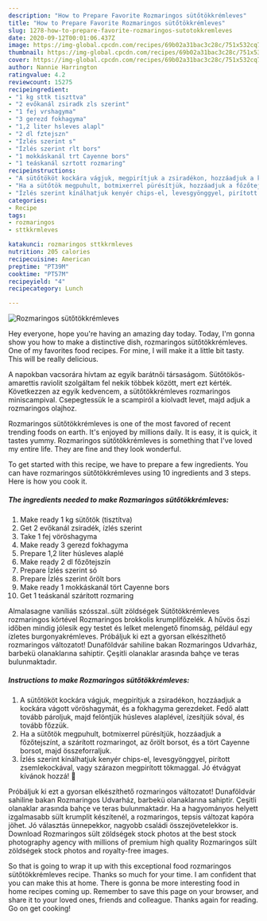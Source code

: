 ```yaml
---
description: "How to Prepare Favorite Rozmaringos sütőtökkrémleves"
title: "How to Prepare Favorite Rozmaringos sütőtökkrémleves"
slug: 1278-how-to-prepare-favorite-rozmaringos-sutotokkremleves
date: 2020-09-12T00:01:06.437Z
image: https://img-global.cpcdn.com/recipes/69b02a31bac3c28c/751x532cq70/rozmaringos-sutotokkremleves-recept-foto.jpg
thumbnail: https://img-global.cpcdn.com/recipes/69b02a31bac3c28c/751x532cq70/rozmaringos-sutotokkremleves-recept-foto.jpg
cover: https://img-global.cpcdn.com/recipes/69b02a31bac3c28c/751x532cq70/rozmaringos-sutotokkremleves-recept-foto.jpg
author: Nannie Harrington
ratingvalue: 4.2
reviewcount: 15275
recipeingredient:
- "1 kg sttk tiszttva"
- "2 evőkanál zsiradk zls szerint"
- "1 fej vrshagyma"
- "3 gerezd fokhagyma"
- "1,2 liter hsleves alapl"
- "2 dl fztejszn"
- "Ízlés szerint s"
- "Ízlés szerint rlt bors"
- "1 mokkáskanál trt Cayenne bors"
- "1 teáskanál szrtott rozmaring"
recipeinstructions:
- "A sütőtököt kockára vágjuk, megpirítjuk a zsiradékon, hozzáadjuk a kockára vágott vöröshagymát, és a fokhagyma gerezdeket. Fedő alatt tovább pároljuk, majd felöntjük húsleves alaplével, ízesítjük sóval, és tovább főzzük."
- "Ha a sütőtök megpuhult, botmixerrel pürésítjük, hozzáadjuk a főzőtejszínt, a szárított rozmaringot, az őrölt borsot, és a tört Cayenne borsot, majd összeforraljuk."
- "Ízlés szerint kínálhatjuk kenyér chips-el, levesgyönggyel, pirított zsemlekockával, vagy szárazon megpirított tökmaggal. Jó étvágyat kívánok hozzá! 🙂"
categories:
- Recipe
tags:
- rozmaringos
- sttkkrmleves

katakunci: rozmaringos sttkkrmleves 
nutrition: 205 calories
recipecuisine: American
preptime: "PT39M"
cooktime: "PT57M"
recipeyield: "4"
recipecategory: Lunch

---
```



![Rozmaringos sütőtökkrémleves](https://img-global.cpcdn.com/recipes/69b02a31bac3c28c/751x532cq70/rozmaringos-sutotokkremleves-recept-foto.jpg)

Hey everyone, hope you're having an amazing day today. Today, I'm gonna show you how to make a distinctive dish, rozmaringos sütőtökkrémleves. One of my favorites food recipes. For mine, I will make it a little bit tasty. This will be really delicious.

A napokban vacsorára hívtam az egyik barátnői társaságom. Sütőtökös-amarettis raviolit szolgáltam fel nekik többek között, mert ezt kérték. Következzen az egyik kedvencem, a sütőtökkrémleves rozmaringos miniscampival. Csepegtessük le a scampiról a kiolvadt levet, majd adjuk a rozmaringos olajhoz.

Rozmaringos sütőtökkrémleves is one of the most favored of recent trending foods on earth. It's enjoyed by millions daily. It is easy, it is quick, it tastes yummy. Rozmaringos sütőtökkrémleves is something that I've loved my entire life. They are fine and they look wonderful.


To get started with this recipe, we have to prepare a few ingredients. You can have rozmaringos sütőtökkrémleves using 10 ingredients and 3 steps. Here is how you cook it.

<!--inarticleads1-->

##### The ingredients needed to make Rozmaringos sütőtökkrémleves:

1. Make ready 1 kg sütőtök (tisztítva)
1. Get 2 evőkanál zsiradék, ízlés szerint
1. Take 1 fej vöröshagyma
1. Make ready 3 gerezd fokhagyma
1. Prepare 1,2 liter húsleves alaplé
1. Make ready 2 dl főzőtejszín
1. Prepare Ízlés szerint só
1. Prepare Ízlés szerint őrölt bors
1. Make ready 1 mokkáskanál tört Cayenne bors
1. Get 1 teáskanál szárított rozmaring


Almalasagne vaníliás szósszal..sült zöldségek Sütőtökkrémleves rozmaringos körtével Rozmaringos brokkolis krumplifőzelék. A hűvös őszi időben mindig jólesik egy testet és lelket melengető finomság, például egy ízletes burgonyakrémleves. Próbáljuk ki ezt a gyorsan elkészíthető rozmaringos változatot! Dunaföldvár sahiline bakan Rozmaringos Udvarház, barbekü olanaklarına sahiptir. Çeşitli olanaklar arasında bahçe ve teras bulunmaktadır. 

<!--inarticleads2-->

##### Instructions to make Rozmaringos sütőtökkrémleves:

1. A sütőtököt kockára vágjuk, megpirítjuk a zsiradékon, hozzáadjuk a kockára vágott vöröshagymát, és a fokhagyma gerezdeket. Fedő alatt tovább pároljuk, majd felöntjük húsleves alaplével, ízesítjük sóval, és tovább főzzük.
1. Ha a sütőtök megpuhult, botmixerrel pürésítjük, hozzáadjuk a főzőtejszínt, a szárított rozmaringot, az őrölt borsot, és a tört Cayenne borsot, majd összeforraljuk.
1. Ízlés szerint kínálhatjuk kenyér chips-el, levesgyönggyel, pirított zsemlekockával, vagy szárazon megpirított tökmaggal. Jó étvágyat kívánok hozzá! 🙂


Próbáljuk ki ezt a gyorsan elkészíthető rozmaringos változatot! Dunaföldvár sahiline bakan Rozmaringos Udvarház, barbekü olanaklarına sahiptir. Çeşitli olanaklar arasında bahçe ve teras bulunmaktadır. Ha a hagyományos helyett izgalmasabb sült krumplit készítenél, a rozmaringos, tepsis változat kapóra jöhet. Jó választás ünnepekkor, nagyobb családi összejövetelekkor is. Download Rozmaringos sült zöldségek stock photos at the best stock photography agency with millions of premium high quality Rozmaringos sült zöldségek stock photos and royalty-free images. 

So that is going to wrap it up with this exceptional food rozmaringos sütőtökkrémleves recipe. Thanks so much for your time. I am confident that you can make this at home. There is gonna be more interesting food in home recipes coming up. Remember to save this page on your browser, and share it to your loved ones, friends and colleague. Thanks again for reading. Go on get cooking!

